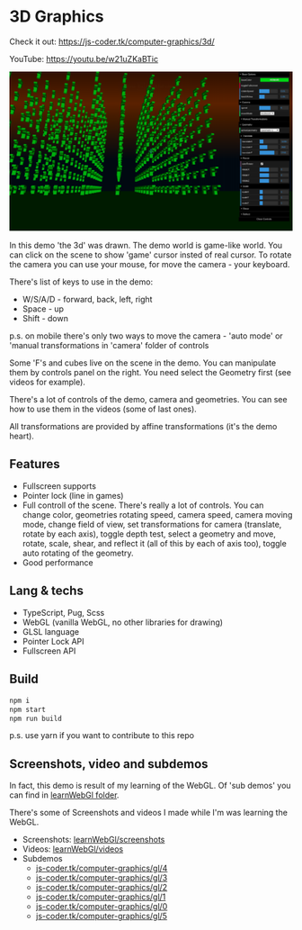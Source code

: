 # 3D Graphics

Check it out: https://js-coder.tk/computer-graphics/3d/

YouTube: https://youtu.be/w21uZKaBTic

![The Example](./src/assets/3d.png)

In this demo 'the 3d' was drawn. The demo world is game-like world. You can click on the scene to
show 'game' cursor insted of real cursor. To rotate the camera you can use your mouse, for move the camera - your keyboard.

There's list of keys to use in the demo:

- W/S/A/D - forward, back, left, right
- Space - up
- Shift - down

p.s. on mobile there's only two ways to move the camera - 'auto mode' or
'manual transformations in 'camera' folder of controls

Some 'F's and cubes live on the scene in the demo. You can manipulate them by controls panel on the right.
You need select the Geometry first (see videos for example).

There's a lot of controls of the demo, camera and geometries. You can see how to use them in the videos (some of last ones).

All transformations are provided by affine transformations (it's the demo heart).

## Features

- Fullscreen supports
- Pointer lock (line in games)
- Full controll of the scene. There's really a lot of controls. You can change color, geometries rotating speed, camera speed, camera moving mode, change field of view, set transformations for camera (translate, rotate by each axis), toggle depth test, select a geometry and move, rotate, scale, shear, and reflect it (all of this by each of axis too), toggle auto rotating of the geometry.
- Good performance

## Lang & techs

- TypeScript, Pug, Scss
- WebGL (vanilla WebGL, no other libraries for drawing)
- GLSL language
- Pointer Lock API
- Fullscreen API

## Build

```console
npm i
npm start
npm run build
```

p.s. use yarn if you want to contribute to this repo

## Screenshots, video and subdemos

In fact, this demo is result of my learning of the WebGL. Of 'sub demos' you can find in [learnWebGl folder](../learnWebGl).

There's some of Screenshots and videos I made while I'm was learning the WebGL.

- Screenshots: [learnWebGl/screenshots](../learnWebGl/screenshots)
- Videos: [learnWebGl/videos](../learnWebGl/videos)
- Subdemos
  - [js-coder.tk/computer-graphics/gl/4](https://js-coder.tk/computer-graphics/gl/4)
  - [js-coder.tk/computer-graphics/gl/3](https://js-coder.tk/computer-graphics/gl/3)
  - [js-coder.tk/computer-graphics/gl/2](https://js-coder.tk/computer-graphics/gl/2)
  - [js-coder.tk/computer-graphics/gl/1](https://js-coder.tk/computer-graphics/gl/1)
  - [js-coder.tk/computer-graphics/gl/0](https://js-coder.tk/computer-graphics/gl/0)
  - [js-coder.tk/computer-graphics/gl/5](https://js-coder.tk/computer-graphics/gl/5)
